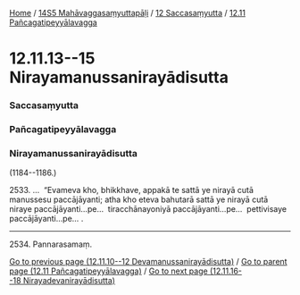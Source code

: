 
[Home](/) / [14S5 Mahāvaggasaṃyuttapāḷi](/tipitaka/14S5.md) / [12 Saccasaṃyutta](/tipitaka/14S5/12.md) / [12.11 Pañcagatipeyyālavagga](/tipitaka/14S5/12/12.11.md)

# 12.11.13--15 Nirayamanussanirayādisutta

### Saccasaṃyutta

### Pañcagatipeyyālavagga

### Nirayamanussanirayādisutta

(1184--1186.)

2533\. …  “Evameva kho, bhikkhave, appakā te sattā ye nirayā cutā manussesu paccājāyanti; atha kho eteva bahutarā sattā ye nirayā cutā niraye paccājāyanti…pe…  tiracchānayoniyā paccājāyanti…pe…  pettivisaye paccājāyanti…pe… .

---

2534\. Pannarasamaṃ.



[Go to previous page (12.11.10--12 Devamanussanirayādisutta)](/tipitaka/14S5/12/12.11/12.11.10--12.md) / [Go to parent page (12.11 Pañcagatipeyyālavagga)](/tipitaka/14S5/12/12.11.md) / [Go to next page (12.11.16--18 Nirayadevanirayādisutta)](/tipitaka/14S5/12/12.11/12.11.16--18.md)


